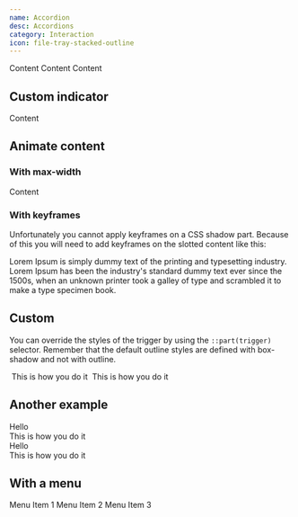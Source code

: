 ```yaml
---
name: Accordion
desc: Accordions
category: Interaction
icon: file-tray-stacked-outline
---
```


<core-knobs element="core-accordion-item">
<core-accordion>
  <core-accordion-item heading="Accordion 1">
    <core-box padding="md">Content</core-box>
  </core-accordion-item>
  <core-accordion-item heading="Accordion 2">
    <core-box padding="md">Content</core-box>
  </core-accordion-item>
  <core-accordion-item heading="Accordion 3">
    <core-box padding="md">Content</core-box>
  </core-accordion-item>
</core-accordion>
</core-knobs>

## Custom indicator

<core-knobs hideTabs element="core-accordion">
<style>
  .indicator [slot="start"] {
    transform: rotate(0deg);
    transition: all 0.2s ease;
  }
  .indicator[open] [slot="start"] {
    transform: rotate(90deg);
  }
</style>
<core-accordion>
  <core-accordion-item class="indicator" hide-default-indicator heading="Heading">
    <i slot="start" class="gg-chevron-right"></i>
    <core-box padding="md">Content</core-box>
  </core-accordion-item>
</core-accordion>
</core-knobs>

## Animate content

### With max-width

<core-knobs hideTabs element="core-accordion">
<style>
  .animate::part(content) {
    display: block;
    overflow: hidden;
    max-height: 0;
    transition: max-height 0.5s ease;
  }
  .animate[open]::part(content) {
    max-height: 100px;
  }
</style>
<core-accordion>
  <core-accordion-item class="animate" heading="Heading">
    <core-box padding="md">Content</core-box>
  </core-accordion-item>
</core-accordion>
</core-knobs>

### With keyframes

Unfortunately you cannot apply keyframes on a CSS shadow part.
Because of this you will need to add keyframes on the slotted content like this:

<core-knobs hideTabs element="core-accordion">
<style>
  @keyframes dropdown {
    0% {
      transform: rotateX(-90deg);
    }
    40% {
      transform: rotateX(20deg);
    }
    100% {
      transform: rotateX(0deg);
    }
  }
  .animate-2 .content {
    perspective: 1000px;
  }
  .animate-2[open] core-box {
    animation: 650ms both dropdown;
  }
</style>
<core-accordion>
  <core-accordion-item class="animate-2" heading="Heading">
    <div class="content">
    <core-box padding="md">
    Lorem Ipsum is simply dummy text of the printing and typesetting industry. Lorem Ipsum has been the industry's standard dummy text ever since the 1500s, when an unknown printer took a galley of type and scrambled it to make a type specimen book.
    </core-box>
    </div>
  </core-accordion-item>
</core-accordion>
</core-knobs>

## Custom

You can override the styles of the trigger by using the `::part(trigger)` selector.
Remember that the default outline styles are defined with box-shadow and not with outline.

<core-knobs hideTabs element="core-accordion">
<style>
  .custom core-accordion-item {
    border: 1px solid var(--core-color-ui);
    border-radius: var(--core-border-radius-md);
    margin-bottom: var(--core-space-sm);
  }
  /* Use focus within to style the box when it has focus */
  .custom core-accordion-item[open] {
    border-color: var(--core-color-primary);
  }
  .custom core-accordion-item[open]::part(trigger) {
    color: var(--core-color-primary);
  }
  .custom core-accordion-item::part(trigger):hover {
    color: var(--core-color-primary);
  }
  .custom core-accordion-item[open] .gg-add-r,
  .custom core-accordion-item .gg-remove-r {
    display: none;
  }
  .custom core-accordion-item[open] .gg-remove-r,
  .custom core-accordion-item .gg-add-r {
    display: inline-block;
    margin-right: var(--core-space-md);
  }
</style>
<core-accordion mode="single" class="custom">
  <core-accordion-item size="lg" heading="How do I do this?" hide-default-indicator>
    <i slot="start" class="gg-add-r"></i>
    <i slot="start" class="gg-remove-r"></i>
    <core-box padding="md">This is how you do it</core-box>
  </core-accordion-item>
  <core-accordion-item size="lg" heading="How do I do this?" hide-default-indicator>
    <i slot="start" class="gg-add-r"></i>
    <i slot="start" class="gg-remove-r"></i>
    <core-box padding="md">This is how you do it</core-box>
  </core-accordion-item>
</core-accordion>
</core-knobs>

## Another example

<core-knobs hideTabs element="core-accordion">
<style>
  .custom-2 core-accordion-item {
    border: 0;
    box-shadow: var(--core-depth-sm);
    position: relative;
    margin-bottom: var(--core-space-sm);
  }
  .custom-2 [slot="trigger"] {
    padding: var(--core-space-md);
  }
  .custom-2 core-accordion-item {
    border: 0;
  }
  .custom-2 core-button {
    position: absolute;
    right: var(--core-space-md);
    bottom: calc(var(--core-space-md) * -1);
  }
  .custom-2 core-accordion-item[open] ion-icon {
    transform: rotate(180deg);
  }
</style>
<core-accordion mode="single" class="custom-2">
  <core-accordion-item size="lg" heading="How do I do this?" hide-default-indicator>
    <div slot="trigger">
      Hello
      <core-button variant="primary">
        <ion-icon name="arrow-down-outline"></ion-icon>
      </core-button>
    </div>
    <core-box padding="md">This is how you do it</core-box>
  </core-accordion-item>
  <core-accordion-item size="lg" heading="How do I do this?" hide-default-indicator>
    <div slot="trigger">
      Hello
      <core-button variant="primary">
          <ion-icon name="arrow-down-outline"></ion-icon>
      </core-button>
    </div>
    <core-box padding="md">This is how you do it</core-box>
  </core-accordion-item>
</core-accordion>
</core-knobs>

## With a menu

<core-knobs hideTabs element="core-accordion">
<core-accordion>
  <core-accordion-item heading="Hello">
    <core-menu>
      <core-menu-item>Menu Item 1</core-menu-item>
      <core-menu-item>Menu Item 2</core-menu-item>
      <core-menu-item>Menu Item 3</core-menu-item>
    </core-menu>
  </core-accordion-item>
</core-accordion>
</core-knobs>
